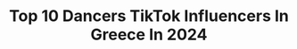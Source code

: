 ---
title: Top 10 Dancers TikTok Influencers In Greece In 2024
description: >-
  Find top dancers TikTok influencers in Greece in 2024. Most popular hashtags: #fyp #viral #tiktokgreece #foryou.
platform: TikTok
hits: 15
text_top: Analyze the most popular TikTok accounts on inBeat.
text_bottom: Our database aggregates 15 TikTok influencers like this in Greece for you to connect with.
profiles:
  - username: "anastasiagiousef.real"
    fullname: >-
      Anastasia Giousef
    bio: >-
      Anastasia Giousef- Free Style,R&B, Oriental dancer💃A.G!💋💥 • New Song ⬇️
    location: "Greece"
    followers: 131000
    engagement: 1467
    commentsToLikes: 0.046173
    id: cka7r1wadd5us0i789b37thkr
    verified: false
    hashtags: "#dance, #giousef, #fyp, #anastasiagiousef"
  - username: "elena_fenia"
    fullname: >-
      elena_fenia
    bio: >-
      Twins! Dancers-Choreographers!Greeks🇬🇷SYTYCD winners ! Gr Got Talent finalists
    location: "Greece"
    followers: 271300
    engagement: 1252
    commentsToLikes: 0.022371
    id: ck9gko8ahki6r0j784wfosjia
    verified: false
    hashtags: "#twinsisters, #tiktokdance, #newdance, #viral"
  - username: "anastasia.giousef"
    fullname: >-
      Αναστασία Γιούσεφ
    bio: >-
      Anastasia Giousef - Freestyle , r&b , Oriental Dancer 💃 A.G!
    location: "Greece"
    followers: 3601
    engagement: 402
    commentsToLikes: 0.051410
    id: ck9e08uyg50xx0j78qctmcxud
    verified: false
    hashtags: ""
  - username: "thanasi_aldo"
    fullname: >-
      ALDO THANASI
    bio: >-
      •Dancer•Choreographer•Videographer From Athens/🇬🇷
    location: "Greece"
    followers: 16100
    engagement: 1141
    commentsToLikes: 0.014764
    id: ck83ywmg4webb0j784or49irx
    verified: false
    hashtags: "#foryoupage, #fyp, #dancer, #4u"
  - username: "julietsolka"
    fullname: >-
      Julie Tsolka
    bio: >-
      Actress/Dancer/Singer Enjoy ✌️😉
    location: "Greece"
    followers: 57700
    engagement: 1116
    commentsToLikes: 0.012853
    id: ckbko1zu0i7dv0j231kqdl83j
    verified: false
    hashtags: "#tiktokgreece, #justjulie, #comedy, #tvseries"
  - username: "yiannisadamopoulos"
    fullname: >-
      Yiannis Adamopoulos
    bio: >-
      Dancer , ATH 🇬🇷 IG : @yiannisadamopoulos Λίγο απ όλα. Καλή θέαση 🙋🏻‍♂️ 👇🏻
    location: "Greece"
    followers: 2358
    engagement: 682
    commentsToLikes: 0.021702
    id: cka6maa9g6g7o0i78pba5w57x
    verified: false
    hashtags: "#dancer, #greekdance, #greece, #greekdancer"
  - username: "yiotayfanto"
    fullname: >-
      Yiota Yfantopoulos
    bio: >-
      Dancer , Greece 🇬🇷 IG : yiotayfantopoulos
    location: "Greece"
    followers: 3141
    engagement: 530
    commentsToLikes: 0.014856
    id: cka5z0ummkmc70i785x4yc9v9
    verified: false
    hashtags: "#tiktokgreece, #sagapomagapas, #greekcomedy, #sagapwmagapas"
  - username: "vasiasoto"
    fullname: >-
      TheDcGirl🖤
    bio: >-
      here since Musically ✌️ Next goal 40K Σημασία έχει να το ζεις✨ 20 y.o 🇬🇷🇪🇸
    location: "Greece"
    followers: 39600
    engagement: 1312
    commentsToLikes: 0.057737
    id: ck8rofftpgwk40j783no64gn3
    verified: false
    hashtags: "#viral, #greece, #notforyou, #pattitofeo"
  - username: "panayiota_bellydancer"
    fullname: >-
      Anatolian Greek Dance
    bio: >-
      Insta @Panayiota_Bellydancer Pontos🦅Anatolia🦅Sparta🦅Syria 🇬🇷💛🦅🇹🇷🇺🇸
    location: "Greece"
    followers: 13100
    engagement: 1117
    commentsToLikes: 0.111148
    id: ckc8is8ckcamu0j23wgbdvedn
    verified: false
    hashtags: "#tiktokgreece, #foryou, #greekradio, #fy"
  - username: "geompo__"
    fullname: >-
      Γεωργία Μπουγα
    bio: >-
      Follow me on Instagram geompo_
    location: "Greece"
    followers: 8374
    engagement: 1432
    commentsToLikes: 0.018330
    id: cka7ot89e49u70i78etzd4c7d
    verified: false
    hashtags: "#day, #tiktok, #for, #funnyvideos"
---